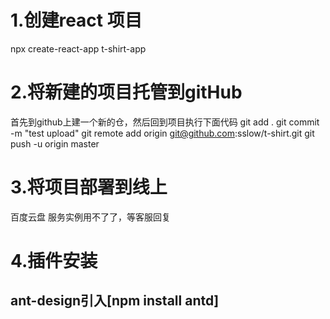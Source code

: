 # 1.创建react 项目
npx create-react-app t-shirt-app

# 2.将新建的项目托管到gitHub
首先到github上建一个新的仓，然后回到项目执行下面代码
git add .
git commit -m "test upload"
git remote add origin git@github.com:sslow/t-shirt.git
git push -u origin master

# 3.将项目部署到线上
百度云盘 服务实例用不了了，等客服回复

# 4.插件安装
## ant-design引入[npm install antd]






